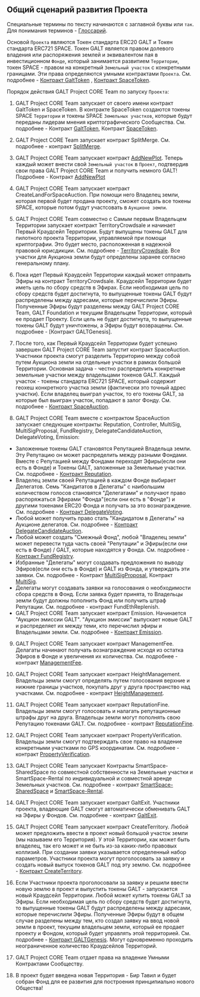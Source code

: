 ## Общий сценарий развития Проекта
Специальные термины по тексту начинаются с заглавной буквы или `так`. Для понимания терминов - [Глоссарий](https://github.com/andromedaspace/galtproject-docs/blob/master/ru/Glossary.md).

Основой `Проекта` являются Токен стандарта ERC20 GALT и Токен стандарта ERC721 SPACE. Токен GALT является правом долевого владения или распоряжения землей и эквивалентом пая в инвестиционном `Фонде`, который занимается развитием `Территории`, токен SPACE - правом на конкретный `Земельный участок` с конкретными границами. Эти права определяются умными контрактами `Проекта`. См. подробнее - [Контракт GaltToken](https://github.com/andromedaspace/galtproject-docs/blob/master/ru/contracts/GaltToken.md) , [Контракт SpaceToken](https://github.com/andromedaspace/galtproject-docs/blob/master/ru/contracts/SpaceToken.md).

Порядок действия GALT Project CORE Team по запуску `Проекта`:

1. GALT Project CORE Team запускает от своего имени контракт GaltToken и SpaceToken. В контракте SpaceToken создаются токены SPACE `Территории` и токены SPACE `Земельных участков`, которые будут переданы лидерам мнения криптографического Сообщества. См. подробнее - Контракт [GaltToken](https://github.com/andromedaspace/galtproject-docs/blob/master/ru/contracts/GaltToken.md), Контракт [SpaceToken](https://github.com/andromedaspace/galtproject-docs/blob/master/ru/contracts/SpaceToken.md).

2. GALT Project CORE Team запускает контракт SplitMerge. См. подробнее - контракт [SplitMerge](https://github.com/andromedaspace/galtproject-docs/blob/master/ru/contracts/SplitMerge.md).

3. GALT Project CORE Team запускает контракт [AddNewPlot](https://github.com/andromedaspace/galtproject-docs/blob/master/ru/contracts/AddNewPlot.md). Теперь каждый может внести свой `Земельный участок` в `Проект`, подтвердив свои права GALT Project CORE Team и получить немного GALT! Подробнее - Контракт [AddNewPlot](https://github.com/andromedaspace/galtproject-docs/blob/master/ru/contracts/AddNewPlot.md)

4. GALT Project CORE Team запускает контракт CreateLandForSpaceAuction. При помощи него Владелец земли, которая первой будет продана проекту, сможет создать все токены SPACE, которые потом будут участсовать в `Аукционе земли`.

5. GALT Project CORE Team совместно с Самым первым Владельцем Территории запускает контракт TerritoryCrowdsale и начинает Первый Краудсейл Территории. Будут выпущены токены GALT для пилотного проекта Территории, управляемой при помощи криптографии. Это будет место, расположенная в надежной правовой юрисдикции. См. подробнее - [TerritoryCrowdsale](https://github.com/andromedaspace/galtproject-docs/blob/master/ru/contracts/TerritoryCrowdsale.md). Все участки для Аукциона земли будут определены заранее согласно генеральному плану. 

6. Пока идет Первый Краудсейл Территории каждый может отправить Эфиры на контракт TerritoryCrowdsale. Краудсейл Территории будет иметь цель по сбору средств в Эфирах. Если необходимая цель по сбору средств будет достигнута, то выпущенные токены GALT будут распределены между адресами, которые перечислили Эфиры. Полученные Эфиры будут разделены между GALT Project CORE Team, GALT Foundation и текущим Владельцем Территории, который ее продает Проекту. Если цель не будет достигнута, то выпущенные токены GALT будут уничтожены, а Эфиры будут возвращены. См. подробнее - [Контракт GALTGenesis].

7. После того, как Первый Краудсейл Территории будет успешно завершен GALT Project CORE Team запустит контракт SpaceAuction. Участники проекта смогут разделить Территорию между собой путем Аукциона земли на отдельные участки в рамках большой Территории. Основная задача - честно распределить конкретные земельные участки между владельцами токенов GALT. Каждый участок - токены стандарта ERC721 SPACE, который содержит геохеш конкретного участка земли (фактически это точный адрес участки). Если владелец выиграл участок, то его токены GALT, за которые был выигран участок, попадают в залог Фонду. См. подробнее - [Контракт SpaceAuction](https://github.com/andromedaspace/galtproject-docs/blob/master/ru/contracts/SpaceAuction.md).

8. GALT Project CORE Team вместе с контрактом SpaceAuction запускает следующие контракты: Reputation, Controller, MultiSig, MultiSigProposal, FundRegistry, DelegateCandidateAuction, DelegateVoting, Emission:
- Заложенные токены GALT становятся Репутацией Владельца земли. Эту Репутацию он может распределить между разными Фондами. Вместе с Репутацией между Фондами переходят Эфиры(если они есть в Фонде) и Токены GALT, заложенные за Земельные участки. См. подробнее - [Контракт Reputation](https://github.com/andromedaspace/galtproject-docs/blob/master/ru/contracts/Reputation.md).
- Владелец земли своей Репутацией в каждом Фонде выбирает Делегатов. Семь "Кандитатов в Делегаты" с наибольшим количеством голосов становятся "Делегатами" и получают право распоряжаться Эфирами "Фонда"(если они есть в "Фонде") и другими токенами ERC20 Фонда и получать за это вознаграждение. См. подробнее - [Контракт DelegateVoting](https://github.com/andromedaspace/galtproject-docs/blob/master/ru/contracts/DelegateVoting.md).
- Любой может получить право стать "Кандидатом в Делегаты" на Аукционе делегатов. См. подробнее - [Контракт DelegateCandidateAuction](https://github.com/andromedaspace/galtproject-docs/blob/master/ru/contracts/DelegateCandidateAuction.md).
- Любой может создать "Смежный Фонд", любой "Владелец земли" может перевести туда часть своей "Репутации" и Эфиры(если они есть в Фонде) / GALT, которые находятся у Фонда. См. подробнее - [Контракт FundRegistry](https://github.com/andromedaspace/galtproject-docs/blob/master/ru/contracts/FundRegistry.md).
- Избранные "Делегаты" могут создавать предложения по выводу Эфиров(если они есть в Фонде) и GALT из Фонда, и утверждать эти заявки. См. подробнее - Контракт [MultiSigProposal](https://github.com/andromedaspace/galtproject-docs/blob/master/ru/contracts/MultiSigProposal.md), Контракт [MultiSig](https://github.com/andromedaspace/galtproject-docs/blob/master/ru/contracts/MultiSig.md).
- Делегаты могут создавать заявки на голосования о необходимости сбора средств в Фонд. Если заявка будет принята, то Владельцы земли будут должны пополнить Фонд или получить штраф Репутации. См. подробнее - контракт FundEthReplenish.
- GALT Project CORE Team запускает контракт Emission. Начинается "Аукцион эмиссии GALT". "Аукцион эмиссии" выпускает новые GALT и распределяет их между теми, кто перечислил эфиры и Владельцами земли. См. подробнее - [Контракт Emission](https://github.com/andromedaspace/galtproject-docs/blob/master/ru/contracts/Emission.md).

9. GALT Project CORE Team запускает контракт ManagementFee. Делагаты начинают получать вознаграждение исходя из остатка Эфиров в Фонде и увеличения их количества. См. подробнее - контракт [ManagementFee](https://github.com/andromedaspace/galtproject-docs/blob/master/ru/contracts/ManagementFee.md).

10. GALT Project CORE Team запускает контракт HeightManagement. Владельцы земли смогут определять путем голосования верхние и нижние границы участков, покупать друг у друга пространство над участками. См. подробнее - контракт [HeightManagement](https://github.com/andromedaspace/galtproject-docs/blob/master/ru/contracts/HeightManagement.md).

11. GALT Project CORE Team запускает контракт ReputationFine. Владельцы земли смогут голосовать и налагать репутационные штрафы друг на друга. Владельцы земли могут пополнять свою Репутацию токенами GALT. См. подробнее - контракт [ReputationFine](https://github.com/andromedaspace/galtproject-docs/blob/master/ru/contracts/ReputationFine.md).

12. GALT Project CORE Team запускает контракт PropertyVerification. Владельцы земли смогут подтверждать свое право на владение конкретными участками по GPS координатам. См. подробнее - контракт [PropertyVerification](https://github.com/andromedaspace/galtproject-docs/blob/master/ru/contracts/PropertyVerification.md).

13. GALT Project CORE Team запускает Контракты SmartSpace-SharedSpace по совместной собственности на Земельные участки и SmartSpace-Rental по индивидуальной и совместной аренде Земельных участков. См. подробнее - контракт [SmartSpace-SharedSpace](https://github.com/andromedaspace/galtproject-docs/blob/master/ru/contracts/3rd-party/SmartSpace-SharedSpace.md) и [SmartSpace-Rental](https://github.com/andromedaspace/galtproject-docs/blob/master/ru/contracts/3rd-party/SmartSpace-Rental.md).  

14. GALT Project CORE Team запускает контракт GaltExit. Участники проекта, владеющие GALT смогут автоматически обменивать GALT на Эфиры у Фондов. См. подробнее - контракт [GaltExit](https://github.com/andromedaspace/galtproject-docs/blob/master/ru/contracts/GaltExit.md).

15. GALT Project CORE Team запускает контракт CreateTerritory. Любой может предложить ввести в проект новый большой участок земли (мы называем его Территория). У этой Территории, как может быть владелец, так его может и не быть из-за каких-либо правовых коллизий. При создании заявки указывается определенный набор параметров.  Участники проекта могут проголосовать за заявку и создать новый выпуск токенов GALT под эту землю. См. подробнее - [Контракт CreateTerritory](contracts/CreateTerritory.md#%D0%92%D0%B2%D0%BE%D0%B4-%D0%BD%D0%BE%D0%B2%D0%BE%D0%B9-%D1%82%D0%B5%D1%80%D1%80%D0%B8%D1%82%D0%BE%D1%80%D0%B8%D0%B8---%D0%94%D0%BE%D0%BA%D1%83%D0%BC%D0%B5%D0%BD%D1%82%D0%B0%D1%86%D0%B8%D1%8F).

16. Если Участники проекта проголосовали за заявку и решили ввести новую землю в проект и выпустить токены GALT - запускается новый Краудсейл Территории. Любой может купить токены GALT за Эфиры. Если необходимая цель по сбору средств будет достигнута, то выпущенные токены GALT будут распределены между адресами, которые перечислили Эфиры. Полученные Эфиры будут в общем случае разделены между тем, кто создал заявку на ввод новой земли в проект, текущим владельцем земли, который ее продает проекту и Фондом, который будет управлять этой территорией. См. подробнее - [Контракт GALTGenesis](https://github.com/andromedaspace/galtproject-docs/blob/master/ru/contracts/GaltGenesis.md). Могут одновременно проходить неограниченное количество Краудсейлов Территорий.

17. GALT Project CORE Team отдает права на владение Умными Контрактами Сообществу.

18. В проект будет введена новая Территория - Бир Тавил и будет собран Фонд для ее развития для построения принципиально нового Общества!
